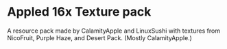 # Appled 16x Texture pack
A resource pack made by CalamityApple and LinuxSushi with textures from NicoFruit, Purple Haze, and Desert Pack.
(Mostly CalamityApple.)

